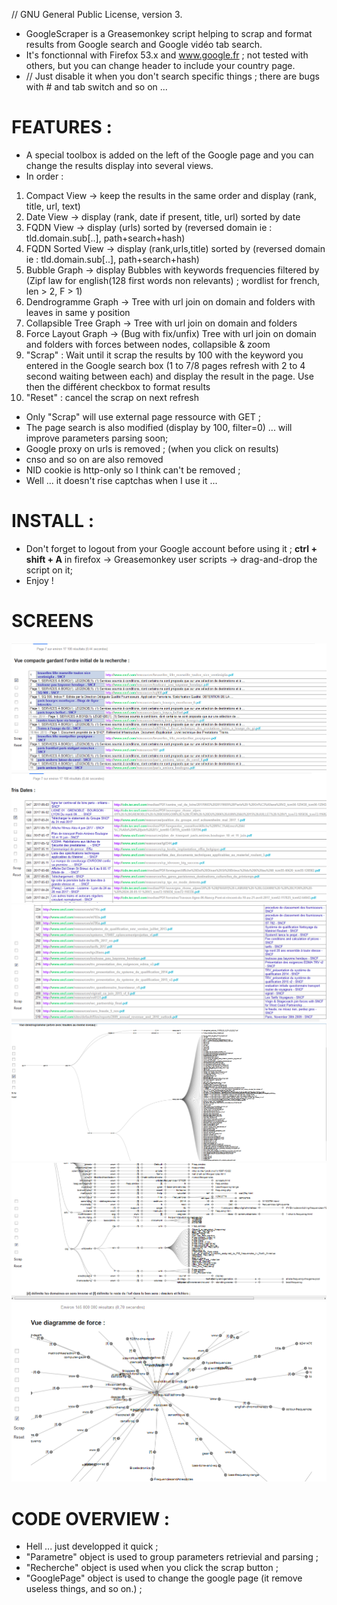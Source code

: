 // GNU General Public License, version 3.

* GoogleScraper is a Greasemonkey script helping to scrap and format results from Google search and Google vidéo tab search.
* It's fonctionnal with Firefox 53.x and www.google.fr ; not tested with others, but you can change header to include your country page.
* // Just disable it when you don't search specific things ; there are bugs with # and tab switch and so on ... 

# FEATURES :
* A special toolbox is added on the left of the Google page and you can change the results display into several views.
* In order :
1. Compact View 			-> keep the results in the same order and display (rank, title, url, text)
2. Date View 				-> display (rank, date if present, title, url) sorted by date
3. FQDN View 				-> display (urls) sorted by (reversed domain ie : tld.domain.sub[..], path+search+hash)
4. FQDN Sorted View 		-> display (rank,urls,title) sorted by (reversed domain ie : tld.domain.sub[..], path+search+hash)
5. Bubble Graph 			-> display Bubbles with keywords frequencies filtered by (Zipf law for english(128 first words non relevants) ; wordlist for french, len > 2, F > 1)
6. Dendrogramme Graph 		-> Tree with url join on domain and folders with leaves in same y position
7. Collapsible Tree Graph 	-> Tree with url join on domain and folders
8. Force Layout Graph 		-> (Bug with fix/unfix) Tree with url join on domain and folders with forces between nodes, collapsible & zoom 
9. "Scrap" : Wait until it scrap the results by 100 with the keyword you entered in the Google search box (1 to 7/8 pages refresh with 2 to 4 second waiting between each) and display the result in the page. Use then the différent checkbox to format results
10. "Reset" : cancel the scrap on next refresh

* Only "Scrap" will use external page ressource with GET ;
* The page search is also modified (display by 100, filter=0) ... will improve parameters parsing soon;
* Google proxy on urls is removed ; (when you click on results)
* cnso and so on are also removed
* NID cookie is http-only so I think can't be removed ;
* Well ... it doesn't rise captchas when I use it ...

# INSTALL :
* Don't forget to logout from your Google account before using it ;
**ctrl + shift + A** in firefox -> Greasemonkey user scripts -> drag-and-drop the script on it;
* Enjoy !

# SCREENS
![1](compact.png "Compact view")
![2](dates_sort.png "Date sort view")
![3](FQDN_sort.png "FQDN sort view")
![4](dendro_graph.png "Dendro view")
![5](collapsible_tree_graph.png "Tree view")
![6](force_graph.png "Force view")


# CODE OVERVIEW :

* Hell ... just developped it quick ;
* "Parametre" object is used to group parameters retrievial and parsing ;
* "Recherche" object is used when you click the scrap button ;
* "GooglePage" object is used to change the google page (it remove useless things, and so on.) ;
